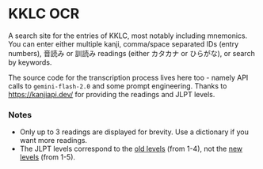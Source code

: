# KKLC OCR

A search site for the entries of KKLC, most notably including mnemonics. You can enter either multiple kanji, comma/space separated IDs (entry numbers), 音読み or 訓読み readings (either カタカナ or ひらがな), or search by keywords.

The source code for the transcription process lives here too - namely API calls to `gemini-flash-2.0` and some prompt engineering. Thanks to <https://kanjiapi.dev/> for providing the readings and JLPT levels.

### Notes
- Only up to 3 readings are displayed for brevity. Use a dictionary if you want more readings.
- The JLPT levels correspond to the [old levels](https://en.wikipedia.org/wiki/Japanese-Language_Proficiency_Test#Previous_format_(1984%E2%80%932009)) (from 1-4), not the [new levels](https://en.wikipedia.org/wiki/Japanese-Language_Proficiency_Test#) (from 1-5).
